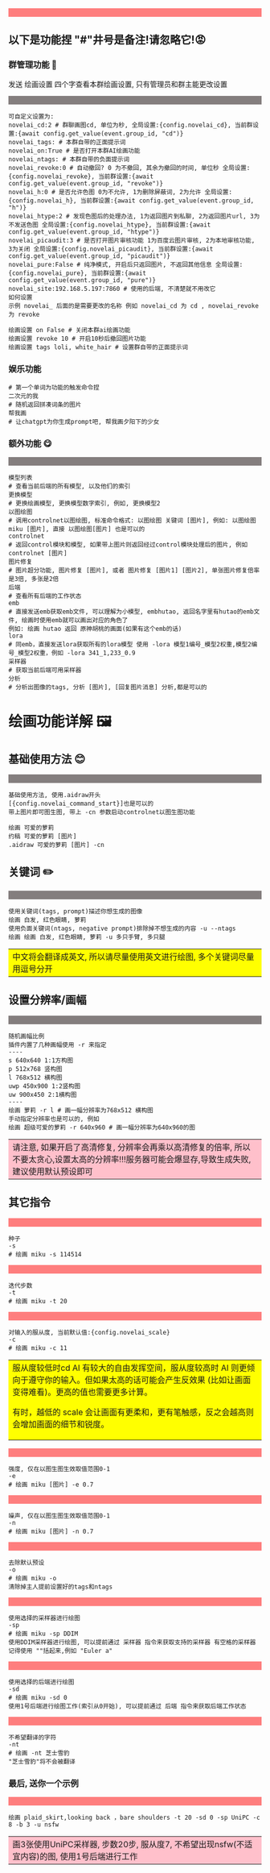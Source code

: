 <div style="background-color:rgba(255, 0, 0, 0.5);">&nbsp</div>

## 以下是功能捏 "#"井号是备注!请忽略它!😡

### 群管理功能  🥰

发送 绘画设置 四个字查看本群绘画设置, 只有管理员和群主能更改设置

<div style="background-color:rgba(12, 0, 0, 0.5);">&nbsp</div>

```text
可自定义设置为:
novelai_cd:2 # 群聊画图cd, 单位为秒, 全局设置:{config.novelai_cd}, 当前群设置:{await config.get_value(event.group_id, "cd")}
novelai_tags: # 本群自带的正面提示词
novelai_on:True # 是否打开本群AI绘画功能
novelai_ntags: # 本群自带的负面提示词
novelai_revoke:0 # 自动撤回? 0 为不撤回, 其余为撤回的时间, 单位秒 全局设置:{config.novelai_revoke}, 当前群设置:{await config.get_value(event.group_id, "revoke")}
novelai_h:0 # 是否允许色图 0为不允许, 1为删除屏蔽词, 2为允许 全局设置:{config.novelai_h}, 当前群设置:{await config.get_value(event.group_id, "h")}
novelai_htype:2 # 发现色图后的处理办法, 1为返回图片到私聊, 2为返回图片url, 3为不发送色图 全局设置:{config.novelai_htype}, 当前群设置:{await config.get_value(event.group_id, "htype")}
novelai_picaudit:3 # 是否打开图片审核功能 1为百度云图片审核, 2为本地审核功能, 3为关闭 全局设置:{config.novelai_picaudit}, 当前群设置:{await config.get_value(event.group_id, "picaudit")}
novelai_pure:False # 纯净模式, 开启后只返回图片, 不返回其他信息 全局设置:{config.novelai_pure}, 当前群设置:{await config.get_value(event.group_id, "pure")}
novelai_site:192.168.5.197:7860 # 使用的后端, 不清楚就不用改它
如何设置
示例 novelai_ 后面的是需要更改的名称 例如 novelai_cd 为 cd , novelai_revoke 为 revoke

绘画设置 on False # 关闭本群ai绘画功能
绘画设置 revoke 10 # 开启10秒后撤回图片功能
绘画设置 tags loli, white_hair # 设置群自带的正面提示词
```

### 娱乐功能 

```text
# 第一个单词为功能的触发命令捏
二次元的我
# 随机返回拼凑词条的图片
帮我画
# 让chatgpt为你生成prompt吧, 帮我画夕阳下的少女
```

### 额外功能 😋

<div style="background-color:rgba(12, 0, 0, 0.5);">&nbsp</div>

```text
模型列表 
# 查看当前后端的所有模型, 以及他们的索引
更换模型 
# 更换绘画模型, 更换模型数字索引, 例如, 更换模型2
以图绘图 
# 调用controlnet以图绘图, 标准命令格式: 以图绘图 关键词 [图片], 例如: 以图绘图 miku [图片], 直接 以图绘图[图片] 也是可以的
controlnet 
# 返回control模块和模型, 如果带上图片则返回经过control模块处理后的图片, 例如  controlnet [图片]
图片修复 
# 图片超分功能, 图片修复 [图片], 或者 图片修复 [图片1] [图片2], 单张图片修复倍率是3倍, 多张是2倍
后端 
# 查看所有后端的工作状态
emb 
# 直接发送emb获取emb文件, 可以理解为小模型, embhutao, 返回名字里有hutao的emb文件, 绘画时使用emb就可以画出对应的角色了
例如: 绘画 hutao 返回 原神胡桃的画面(如果有这个emb的话)
lora
# 同emb，直接发送lora获取所有的lora模型 使用 -lora 模型1编号_模型2权重,模型2编号_模型2权重，例如 -lora 341_1,233_0.9
采样器
# 获取当前后端可用采样器
分析
# 分析出图像的tags, 分析 [图片], [回复图片消息] 分析,都是可以的
```

# 绘画功能详解 🖼️

## 基础使用方法 😊

<div style="background-color:rgba(12, 0, 0, 0.5);">&nbsp</div>

```text
基础使用方法, 使用.aidraw开头
[{config.novelai_command_start}]也是可以的
带上图片即可图生图, 带上 -cn 参数启动controlnet以图生图功能

绘画 可爱的萝莉 
约稿 可爱的萝莉 [图片] 
.aidraw 可爱的萝莉 [图片] -cn
```

## 关键词 ✏️

<div style="background-color:rgba(12, 0, 0, 0.5);">&nbsp</div>

```text
使用关键词(tags, prompt)描述你想生成的图像
绘画 白发, 红色眼睛, 萝莉
使用负面关键词(ntags, negative prompt)排除掉不想生成的内容 -u --ntags
绘画 绘画 白发, 红色眼睛, 萝莉 -u 多只手臂, 多只腿
```

<table><tr><td bgcolor=yellow>中文将会翻译成英文, 所以请尽量使用英文进行绘图, 多个关键词尽量用逗号分开</td></tr></table>

## 设置分辨率/画幅 

<div style="background-color:rgba(12, 0, 0, 0.5);">&nbsp</div>

```text
随机画幅比例
插件内置了几种画幅使用 -r 来指定
----
s 640x640 1:1方构图
p 512x768 竖构图
l 768x512 横构图
uwp 450x900 1:2竖构图
uw 900x450 2:1横构图
----
绘画 萝莉 -r l # 画一幅分辨率为768x512 横构图
手动指定分辨率也是可以的, 例如
绘画 超级可爱的萝莉 -r 640x960 # 画一幅分辨率为640x960的图
```

<table><tr><td bgcolor=pink>请注意, 如果开启了高清修复, 分辨率会再乘以高清修复的倍率, 所以不要太贪心,设置太高的分辨率!!!服务器可能会爆显存,导致生成失败, 建议使用默认预设即可</td></tr></table>

## 其它指令

<div style="background-color:rgba(255, 0, 0, 0.5);">&nbsp</div>

```text
种子
-s
# 绘画 miku -s 114514
```

<div style="background-color:rgba(255, 0, 0, 0.5);">&nbsp</div>

```text
迭代步数
-t
# 绘画 miku -t 20
```

<div style="background-color:rgba(255, 0, 0, 0.5);">&nbsp</div>

```text
对输入的服从度, 当前默认值:{config.novelai_scale}
-c
# 绘画 miku -c 11
```

<table><tr><td bgcolor=yellow>服从度较低时cd AI 有较大的自由发挥空间，服从度较高时 AI 则更倾向于遵守你的输入。但如果太高的话可能会产生反效果 (比如让画面变得难看)。更高的值也需要更多计算。

有时，越低的 scale 会让画面有更柔和，更有笔触感，反之会越高则会增加画面的细节和锐度。</td></tr></table>

<div style="background-color:rgba(255, 0, 0, 0.5);">&nbsp</div>

```text
强度, 仅在以图生图生效取值范围0-1
-e
# 绘画 miku [图片] -e 0.7
```

<div style="background-color:rgba(255, 0, 0, 0.5);">&nbsp</div>

```text
噪声, 仅在以图生图生效取值范围0-1
-n
# 绘画 miku [图片] -n 0.7
```

<div style="background-color:rgba(255, 0, 0, 0.5);">&nbsp</div>

```text
去除默认预设
-o
# 绘画 miku -o 
清除掉主人提前设置好的tags和ntags
```

<div style="background-color:rgba(255, 0, 0, 0.5);">&nbsp</div>

```text
使用选择的采样器进行绘图
-sp
# 绘画 miku -sp DDIM 
使用DDIM采样器进行绘图, 可以提前通过 采样器 指令来获取支持的采样器 有空格的采样器记得使用 ""括起来,例如 "Euler a"
```

<div style="background-color:rgba(255, 0, 0, 0.5);">&nbsp</div>

```text
使用选择的后端进行绘图
-sd
# 绘画 miku -sd 0 
使用1号后端进行绘图工作(索引从0开始), 可以提前通过 后端 指令来获取后端工作状态
```

<div style="background-color:rgba(255, 0, 0, 0.5);">&nbsp</div>

```text
不希望翻译的字符
-nt
# 绘画 -nt 芝士雪豹
"芝士雪豹"将不会被翻译
```

### 最后, 送你一个示例

<div style="background-color:rgba(255, 0, 0, 0.5);">&nbsp</div>

```text
绘画 plaid_skirt,looking back ，bare shoulders -t 20 -sd 0 -sp UniPC -c 8 -b 3 -u nsfw
```

<table><tr><td bgcolor=pink>画3张使用UniPC采样器, 步数20步, 服从度7, 不希望出现nsfw(不适宜内容)的图, 使用1号后端进行工作</td></tr></table>